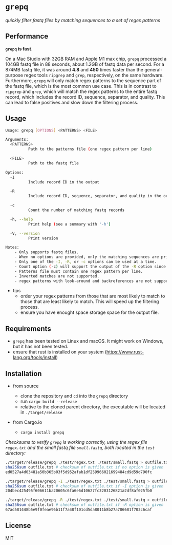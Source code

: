 # `grepq` 
_quickly filter fastq files by matching sequences to a set of regex patterns_

## Performance
**`grepq` is fast.**

On a Mac Studio with 32GB RAM and Apple M1 max chip, `grepq` processed a 104GB fastq file in 88 seconds, about 1.2GB of fastq data per second. For a 874MB fastq file, it was around **4.8** and **450** times faster than the general-purpose regex tools `ripgrep` and `grep`, respectively, on the same hardware. Furthermore, `grepq` will only match regex patterns to the sequence part of the fastq file, which is the most common use case. This is in contrast to `ripgrep` and `grep`, which will match the regex patterns to the entire fastq record, which includes the record ID, sequence, separator, and quality. This can lead to false positives and slow down the filtering process.


## Usage
    
```bash
Usage: grepq [OPTIONS] <PATTERNS> <FILE>

Arguments:
  <PATTERNS>
          Path to the patterns file (one regex pattern per line)

  <FILE>
          Path to the fastq file

Options:
  -I
          Include record ID in the output

  -R
          Include record ID, sequence, separator, and quality in the output

  -c
          Count the number of matching fastq records

  -h, --help
          Print help (see a summary with '-h')

  -V, --version
          Print version

Notes:
    - Only supports fastq files.
    - When no options are provided, only the matching sequences are printed.
    - Only one of the -I, -R, or -c options can be used at a time.
    - Count option (-c) will support the output of the -R option since it is in fastq format.
    - Patterns file must contain one regex pattern per line.
    - Inverted matches are not supported.
    - regex patterns with look-around and backreferences are not supported.
```

- tips
    - order your regex patterns from those that are most likely to match to those that are least likely to match. This will speed up the filtering process.
    - ensure you have enought space storage space for the output file.

## Requirements

- `grepq` has been tested on Linux and macOS. It might work on Windows, but it has not been tested.
- ensure that rust is installed on your system (https://www.rust-lang.org/tools/install)

## Installation

- from source
    - clone the repository and `cd` into the `grepq` directory
    - run `cargo build --release`
    - relative to the cloned parent directory, the executable will be located in `./target/release`

- from Cargo.io
    - `cargo install grepq`

_Checksums to verify `grepq` is working correctly, using the regex file `regex.txt` and the small fastq file `small.fastq`, both located in the `test` directory:_

```bash
./target/release/grepq ./test/regex.txt ./test/small.fastq > outfile.txt
sha256sum outfile.txt # checksum of outfile.txt if no option is given
ed0527a4d03481a50b365b03f5d952afab1df259966021699484cd9d59d790fc

./target/release/grepq -I ./test/regex.txt ./test/small.fastq > outfile.txt
sha256sum outfile.txt # checksum of outfile.txt if -I option is given
204bec425495f606611ba20605c6fa6e6d10627fc3203126821a2df8af025fb0

./target/release/grepq -R ./test/regex.txt ./test/small.fastq > outfile.txt
sha256sum outfile.txt # checksum of outfile.txt if -R option is given
67ad581448b5e9f0feae96b11f7a48f101cd5da8011b8b27a706681f703c6caf
```

## License
MIT

